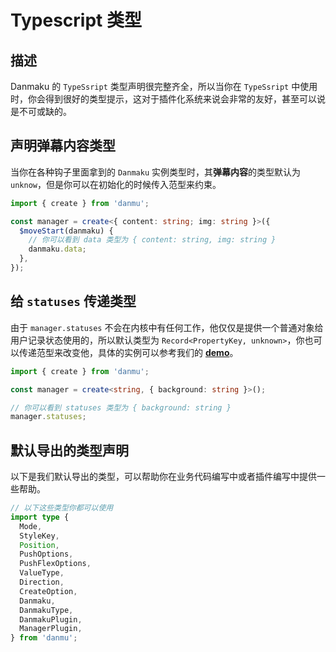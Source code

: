 # Typescript 类型

## 描述

Danmaku 的 `TypeSsript` 类型声明很完整齐全，所以当你在 `TypeSsript` 中使用时，你会得到很好的类型提示，这对于插件化系统来说会非常的友好，甚至可以说是不可或缺的。

## 声明弹幕内容类型

当你在各种钩子里面拿到的 `Danmaku` 实例类型时，其**弹幕内容**的类型默认为 `unknow`，但是你可以在初始化的时候传入范型来约束。

```ts
import { create } from 'danmu';

const manager = create<{ content: string; img: string }>({
  $moveStart(danmaku) {
    // 你可以看到 data 类型为 { content: string, img: string }
    danmaku.data;
  },
});
```

## 给 `statuses` 传递类型

由于 `manager.statuses` 不会在内核中有任何工作，他仅仅是提供一个普通对象给用户记录状态使用的，所以默认类型为 `Record<PropertyKey, unknown>`，你也可以传递范型来改变他，具体的实例可以参考我们的 [**demo**](https://github.com/imtaotao/danmu/blob/master/demo/src/manager.tsx#L9)。

```ts
import { create } from 'danmu';

const manager = create<string, { background: string }>();

// 你可以看到 statuses 类型为 { background: string }
manager.statuses;
```

## 默认导出的类型声明

以下是我们默认导出的类型，可以帮助你在业务代码编写中或者插件编写中提供一些帮助。

```ts
// 以下这些类型你都可以使用
import type {
  Mode,
  StyleKey,
  Position,
  PushOptions,
  PushFlexOptions,
  ValueType,
  Direction,
  CreateOption,
  Danmaku,
  DanmakuType,
  DanmakuPlugin,
  ManagerPlugin,
} from 'danmu';
```

